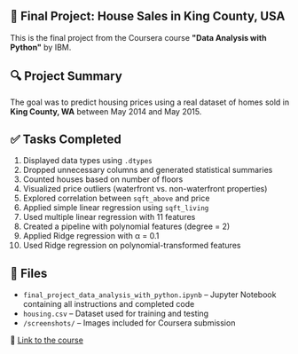 ## 📝 Final Project: House Sales in King County, USA

This is the final project from the Coursera course **"Data Analysis with Python"** by IBM.

## 🔍 Project Summary
The goal was to predict housing prices using a real dataset of homes sold in **King County, WA** between May 2014 and May 2015.

## ✅ Tasks Completed
1. Displayed data types using `.dtypes`
2. Dropped unnecessary columns and generated statistical summaries
3. Counted houses based on number of floors
4. Visualized price outliers (waterfront vs. non-waterfront properties)
5. Explored correlation between `sqft_above` and price
6. Applied simple linear regression using `sqft_living`
7. Used multiple linear regression with 11 features
8. Created a pipeline with polynomial features (degree = 2)
9. Applied Ridge regression with α = 0.1
10. Used Ridge regression on polynomial-transformed features

## 📁 Files
- `final_project_data_analysis_with_python.ipynb` – Jupyter Notebook containing all instructions and completed code
- `housing.csv` – Dataset used for training and testing
- `/screenshots/` – Images included for Coursera submission

🔗 [Link to the course](https://www.coursera.org/learn/data-analysis-with-python)

